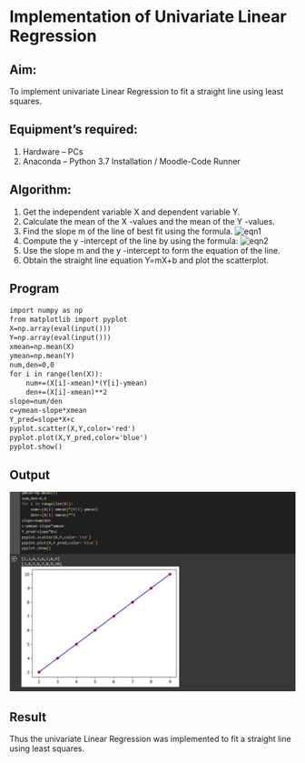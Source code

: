 # Implementation of Univariate Linear Regression
## Aim:
To implement univariate Linear Regression to fit a straight line using least squares.
## Equipment’s required:
1.	Hardware – PCs
2.	Anaconda – Python 3.7 Installation / Moodle-Code Runner
## Algorithm:
1.	Get the independent variable X and dependent variable Y.
2.	Calculate the mean of the X -values and the mean of the Y -values.
3.	Find the slope m of the line of best fit using the formula.
 ![eqn1](./eq1.jpg)
4.	Compute the y -intercept of the line by using the formula:
![eqn2](./eq2.jpg)  
5.	Use the slope m and the y -intercept to form the equation of the line.
6.	Obtain the straight line equation Y=mX+b and plot the scatterplot.
## Program
```
import numpy as np
from matplotlib import pyplot
X=np.array(eval(input()))
Y=np.array(eval(input()))
xmean=np.mean(X)
ymean=np.mean(Y)
num,den=0,0
for i in range(len(X)):
    num+=(X[i]-xmean)*(Y[i]-ymean)
    den+=(X[i]-xmean)**2
slope=num/den
c=ymean-slope*xmean
Y_pred=slope*X+c
pyplot.scatter(X,Y,color='red')
pyplot.plot(X,Y_pred,color='blue')
pyplot.show()

```
## Output
![alt text](<WhatsApp Image 2024-12-26 at 13.43.11_0a55599e.jpg>)

## Result
Thus the univariate Linear Regression was implemented to fit a straight line using least squares.

